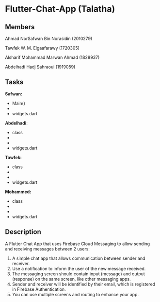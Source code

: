 # Flutter-Chat-App (Talatha)

## Members
Ahmad NorSafwan Bin Norasidin (2010279)

Tawfek W. M. Elgaafarawy (1720305)

Alsharif Mohammad Marwan Ahmad (1828937)

Abdelhadi Hadj Sahraoui (1919059)

## Tasks
**Safwan:**
- Main()
- 
- widgets.dart

**Abdelhadi:**
- class
- 
- 
- widgets.dart

**Tawfek:**
- class
- 
- 
- widgets.dart

**Mohammed:**
- class
- 
- 
- widgets.dart

## Description
A Flutter Chat App that uses Firebase Cloud Messaging to allow sending and receiving messages between 2 users:
1. A simple chat app that allows communication between sender and receiver.
2. Use a notification to inform the user of the new message received.
3. The messaging screen should contain input (message) and output (response) on the same screen, like other messaging apps.
4. Sender and receiver will be identified by their email, which is registered in Firebase Authentication.
5. You can use multiple screens and routing to enhance your app.
